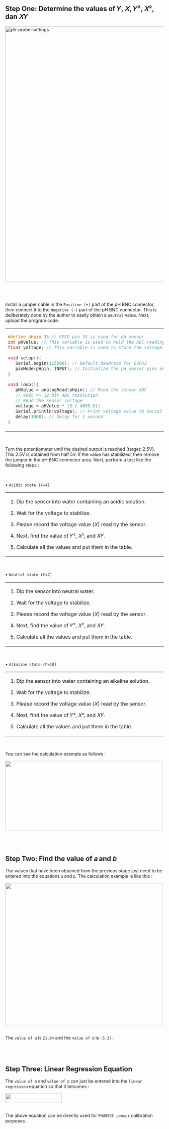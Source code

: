 ## Step One: Determine the values of 𝑌, 𝑋, 𝑌², 𝑋², dan 𝑋𝑌

<img width="810" src="https://github.com/devancakra/Aquaponic-pH-Control-Monitoring-with-Type-2-Fuzzy-Method-Based-on-IoT-Bot/assets/54527592/07ecfdf2-beb2-4dc1-aa96-96e1d7c8f168" alt="ph-probe-settings">

<br><br>

Install a jumper cable in the ``` Positive (+) ``` part of the pH BNC connector, then connect it to the ``` Negative (-) ``` part of the pH BNC connector. This is deliberately done by the author to easily obtain a ``` neutral ``` value. Next, upload the program code.

<table><tr><td width="810">
   
```ino
#define pHpin 35 // GPIO pin 35 is used for pH sensor
int pHValue; // This variable is used to hold the ADC reading value from the sensor
float voltage; // This variable is used to store the voltage reading value from the sensor

void setup(){
   Serial.begin(115200); // Default baudrate for ESP32
   pinMode(pHpin, INPUT); // Initialize the pH sensor pins as input
}

void loop(){
   pHValue = analogRead(pHpin); // Read the sensor ADC
   // 4095 => 12 bit ADC resolution
   // Read the sensor voltage
   voltage = pHValue * (5 / 4095.0); 
   Serial.println(voltage); // Print voltage value to Serial Monitor
   delay(1000); // Delay for 1 second
}
```

</td></tr></table><br>

Turn the potentiometer until the desired output is reached (target: 2.5V). This 2.5V is obtained from half 5V. If the value has stabilized, then remove the jumper in the pH BNC connector area. Next, perform a test like the following steps :

<br>

• ``` Acidic state (𝑌=4) ```

<table><tr><td width="810">
   
   1. Dip the sensor into water containing an acidic solution.
      
   2. Wait for the voltage to stabilize.
      
   3. Please record the voltage value (𝑋) read by the sensor.
      
   4. Next, find the value of 𝑌², 𝑋², and 𝑋𝑌.
      
   5. Calculate all the values and put them in the table.
   
</td></tr></table><br>

• ``` Neutral state (𝑌=7) ```

<table><tr><td width="810">
   
   1. Dip the sensor into neutral water.
      
   2. Wait for the voltage to stabilize.
      
   3. Please record the voltage value (𝑋) read by the sensor.
      
   4. Next, find the value of 𝑌², 𝑋², and 𝑋𝑌.
      
   5. Calculate all the values and put them in the table.
   
</td></tr></table><br>

• ``` Alkaline state (𝑌=10) ```

<table><tr><td width="810">
   
   1. Dip the sensor into water containing an alkaline solution.
      
   2. Wait for the voltage to stabilize.
      
   3. Please record the voltage value (𝑋) read by the sensor.
      
   4. Next, find the value of 𝑌², 𝑋², and 𝑋𝑌.
      
   5. Calculate all the values and put them in the table.
   
</td></tr></table><br>

You can see the calculation example as follows :

<img height="220" width="500" src="https://github.com/devancakra/Aquaponic-pH-Control-Monitoring-with-Type-2-Fuzzy-Method-Based-on-IoT-Bot/assets/54527592/544cb844-59eb-4ea0-81c3-f5daa0ee3bcf">

<br><br>

## Step Two: Find the value of 𝑎 and 𝑏

The values that have been obtained from the previous stage just need to be entered into the equations ``` 𝑎 ``` and ``` 𝑏 ```. The calculation example is like this :

<img height="450" width="500" src="https://github.com/devancakra/Aquaponic-pH-Control-Monitoring-with-Type-2-Fuzzy-Method-Based-on-IoT-Bot/assets/54527592/d2545e57-3307-439e-a362-93e71ffb4097"><br><br>

The ``` value of 𝑎 ``` is ``` 21.84 ``` and the ``` value of 𝑏 ``` is ``` -5.27 ```.

<br><br>

## Step Three: Linear Regression Equation

The ``` value of 𝑎 ``` and ``` value of 𝑏 ``` can just be entered into the ``` linear regression ``` equation so that it becomes :

<img height="30" width="180" src="https://github.com/devancakra/Aquaponic-pH-Control-Monitoring-with-Type-2-Fuzzy-Method-Based-on-IoT-Bot/assets/54527592/b1ebdeee-7ca4-4dfc-8edd-258a9266d31e"><br><br>

The above equation can be directly used for ``` PH4502C sensor ``` calibration purposes.
